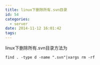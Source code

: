 ```yaml
---
title: linux下删除所有.svn目录
id: 54
categories:
  - server
date: 2014-11-12 16:01:42
tags:
---
```


linux下删除所有.svn目录方法为

    find . -type d -name ".svn"|xargs rm -rf
    